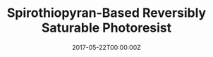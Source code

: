 ---
title: "Spirothiopyran-Based Reversibly Saturable Photoresist"
authors:
- Vijayamohanan, H.
- Palermo E.F.
- Ullal, C.K.

#author_notes:
date: "2017-05-22T00:00:00Z"
doi: "10.1021/acs.chemmater.7b00506"

# Publication type.
# Legend: 0 = Uncategorized; 1 = Conference paper; 2 = Journal article;
# 3 = Preprint / Working Paper; 4 = Report; 5 = Book; 6 = Book section;
# 7 = Thesis; 8 = Patent
publication_types: ["2"]

# Publication name and optional abbreviated publication name.
publication: "*Chemistry of Materials*, **29**, 4754-4760"

---
